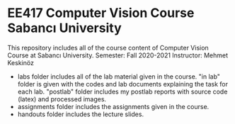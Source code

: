 # EE417 Computer Vision Course Sabancı University
This repository includes all of the course content of Computer Vision Course at Sabancı University.
Semester: Fall 2020-2021
Instructor: Mehmet Keskinöz
* labs folder includes all of the lab material given in the course. "in lab" folder is given with the codes and lab documents explaining the task for each lab. "postlab" folder includes my postlab reports with source code (latex) and processed images.
* assignments folder includes the assignments given in the course.
* handouts folder includes the lecture slides.
